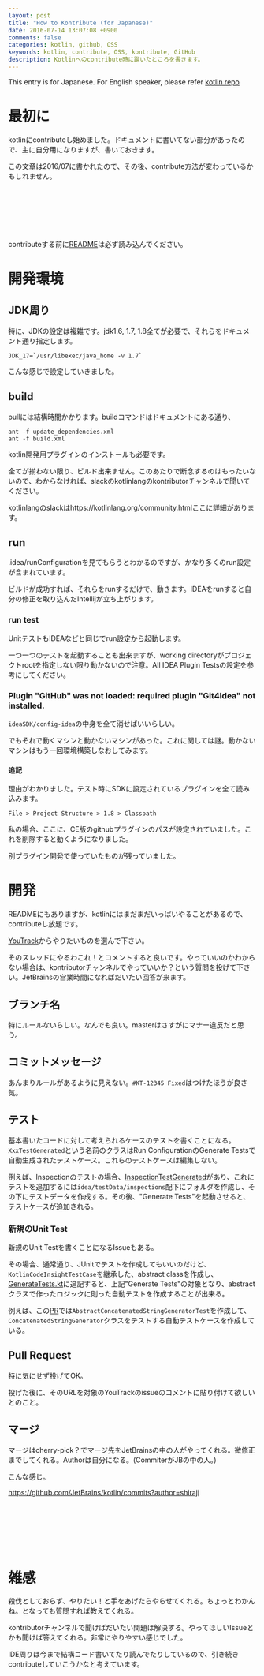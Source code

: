 ```yaml
---
layout: post
title: "How to Kontribute (for Japanese)"
date: 2016-07-14 13:07:08 +0900
comments: false
categories: kotlin, github, OSS
keywords: kotlin, contribute, OSS, kontribute, GitHub
description: Kotlinへのcontribute時に躓いたところを書きます。
---
```


This entry is for Japanese. For English speaker, please refer [kotlin repo](https://github.com/JetBrains/kotlin)

# 最初に

kotlinにcontributeし始めました。ドキュメントに書いてない部分があったので、主に自分用になりますが、書いておきます。

この文章は2016/07に書かれたので、その後、contribute方法が変わっているかもしれません。

<script async src="//pagead2.googlesyndication.com/pagead/js/adsbygoogle.js"></script>
<!-- 728x90 -->
<ins class="adsbygoogle"
     style="display:inline-block;width:728px;height:90px"
     data-ad-client="ca-pub-3940616565912592"
     data-ad-slot="7693358062"></ins>
<script>
(adsbygoogle = window.adsbygoogle || []).push({});
</script>

<!-- more -->


contributeする前に[README](https://github.com/JetBrains/kotlin/blob/master/ReadMe.md)は必ず読み込んでください。

# 開発環境

## JDK周り

特に、JDKの設定は複雑です。jdk1.6, 1.7, 1.8全てが必要で、それらをドキュメント通り指定します。

```
JDK_17=`/usr/libexec/java_home -v 1.7`
```

こんな感じで設定していきました。

## build

pullには結構時間かかります。buildコマンドはドキュメントにある通り、

```
ant -f update_dependencies.xml
ant -f build.xml
```

kotlin開発用プラグインのインストールも必要です。

全てが揃わない限り、ビルド出来ません。このあたりで断念するのはもったいないので、わからなければ、slackのkotlinlangのkontributorチャンネルで聞いてください。

kotlinlangのslackはhttps://kotlinlang.org/community.htmlここに詳細があります。

## run

.idea/runConfigurationを見てもらうとわかるのですが、かなり多くのrun設定が含まれています。

ビルドが成功すれば、それらをrunするだけで、動きます。IDEAをrunすると自分の修正を取り込んだIntellijが立ち上がります。

### run test

UnitテストもIDEAなどと同じでrun設定から起動します。

一つ一つのテストを起動することも出来ますが、working directoryがプロジェクトrootを指定しない限り動かないので注意。All IDEA Plugin Testsの設定を参考にしてください。

### Plugin "GitHub" was not loaded: required plugin "Git4Idea" not installed.

`ideaSDK/config-idea`の中身を全て消せばいいらしい。

でもそれで動くマシンと動かないマシンがあった。これに関しては謎。動かないマシンはもう一回環境構築しなおしてみます。

#### 追記

理由がわかりました。テスト時にSDKに設定されているプラグインを全て読み込みます。

`File > Project Structure > 1.8 > Classpath`

私の場合、ここに、CE版のgithubプラグインのパスが設定されていました。これを削除すると動くようになりました。

別プラグイン開発で使っていたものが残っていました。

# 開発

READMEにもありますが、kotlinにはまだまだいっぱいやることがあるので、contributeし放題です。

[YouTrack](https://youtrack.jetbrains.com/oauth?state=%2Fissues%2FKT%3Fq%3Dtag%3A%2520%257BUp%2520For%2520Grabs%257D%2520%2523Unresolved)からやりたいものを選んで下さい。

そのスレッドにやるわこれ！とコメントすると良いです。やっていいのかわからない場合は、kontributorチャンネルでやっていいか？という質問を投げて下さい。JetBrainsの営業時間になればだいたい回答が来ます。

## ブランチ名

特にルールないらしい。なんでも良い。masterはさすがにマナー違反だと思う。

## コミットメッセージ

あんまりルールがあるように見えない。`#KT-12345 Fixed`はつけたほうが良さ気。

## テスト

基本書いたコードに対して考えられるケースのテストを書くことになる。`XxxTestGenerated`という名前のクラスはRun ConfigurationのGenerate Testsで自動生成されたテストケース。これらのテストケースは編集しない。

例えば、Inspectionのテストの場合、[InspectionTestGenerated](https://github.com/shiraji/kotlin/blob/1.0.3/idea/tests/org/jetbrains/kotlin/idea/codeInsight/InspectionTestGenerated.java)があり、これにテストを追加するには`idea/testData/inspections`配下にフォルダを作成し、その下にテストデータを作成する。その後、"Generate Tests"を起動させると、テストケースが追加される。

### 新規のUnit Test

新規のUnit Testを書くことになるIssueもある。

その場合、通常通り、JUnitでテストを作成してもいいのだけど、`KotlinCodeInsightTestCase`を継承した、abstract classを作成し、[GenerateTests.kt](https://github.com/shiraji/kotlin/blob/1.0.3/ultimate/tests/org/jetbrains/kotlin/tests/GenerateTests.kt)に追記すると、上記"Generate Tests"の対象となり、abstractクラスで作ったロジックに則った自動テストを作成することが出来る。

例えば、この[PR](https://github.com/JetBrains/kotlin/commit/391a0fdde5788ad7c8e854e7eba03a4e186256b5)では`AbstractConcatenatedStringGeneratorTest`を作成して、`ConcatenatedStringGenerator`クラスをテストする自動テストケースを作成している。

## Pull Request

特に気にせず投げてOK。

投げた後に、そのURLを対象のYouTrackのissueのコメントに貼り付けて欲しいとのこと。

## マージ

マージはcherry-pick？でマージ先をJetBrainsの中の人がやってくれる。微修正までしてくれる。Authorは自分になる。(CommiterがJBの中の人。)

こんな感じ。

https://github.com/JetBrains/kotlin/commits?author=shiraji

<script async src="//pagead2.googlesyndication.com/pagead/js/adsbygoogle.js"></script>
<!-- 728x90 -->
<ins class="adsbygoogle"
     style="display:inline-block;width:728px;height:90px"
     data-ad-client="ca-pub-3940616565912592"
     data-ad-slot="7693358062"></ins>
<script>
(adsbygoogle = window.adsbygoogle || []).push({});
</script>

# 雑感

殺伐としておらず、やりたい！と手をあげたらやらせてくれる。ちょっとわかんね。となっても質問すれば教えてくれる。

kontributorチャンネルで聞けばだいたい問題は解決する。やってほしいIssueとかも聞けば答えてくれる。非常にやりやすい感じでした。

IDE周りは今まで結構コード書いてたり読んでたりしているので、引き続きcontributeしていこうかなと考えています。
